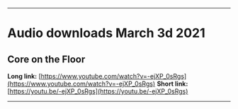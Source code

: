 
***

# Audio downloads March 3d 2021

## Core on the Floor

**Long link:** [https://www.youtube.com/watch?v=-ejXP_0sRgs](https://www.youtube.com/watch?v=-ejXP_0sRgs)
**Short link:** [https://youtu.be/-ejXP_0sRgs](https://youtu.be/-ejXP_0sRgs)

***

